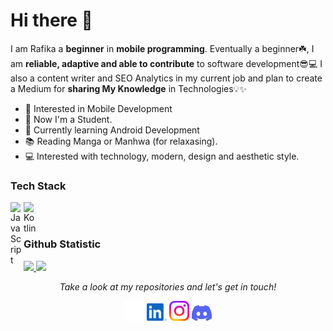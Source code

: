 # Hi there 👋
I am Rafika a **beginner** in **mobile programming**. Eventually a beginner☘️, I am **reliable, adaptive and able to contribute** to software development😎💻 I also a content writer and SEO Analytics in my current job and plan to create a Medium for **sharing My Knowledge** in Technologies💡✨

* 🧐   Interested in Mobile Development
* 💼   Now I'm a Student.
* 🌱   Currently learning Android Development
* 📚   Reading Manga or Manhwa (for relaxasing).
* 💻   Interested with technology, modern, design and aesthetic style.

### Tech Stack
<a href="#"><img align="left" alt="JavaScript" title="JavaScript" width="21px" src="https://upload.wikimedia.org/wikipedia/commons/9/99/Unofficial_JavaScript_logo_2.svg" /></a>
<a href="https://kotlinlang.org/"><img align="left" alt="Kotlin" title="Kotlin" width="21px" src="https://upload.wikimedia.org/wikipedia/commons/7/74/Kotlin_Icon.png" /></a>
  <br>
  <br>
  
### Github Statistic
<p align="left">
<a href="https://github.com/rafikaWardah12">
  <img height="180em" src="https://github-readme-stats-eight-theta.vercel.app/api?username=rafikaWardah12&show_icons=true&theme=algolia&include_all_commits=true&count_private=true"/>
  <img height="180em" src="https://github-readme-stats-eight-theta.vercel.app/api/top-langs/?username=rafikaWardah12&layout=compact&langs_count=8&theme=algolia"/>
</a>
</p>

<link
  rel="stylesheet"
  href="https://cdn.jsdelivr.net/gh/dheereshagrwal/colored-icons@1.6.1/ci.min.css"
/>

<p align="center">
  <i>Take a look at my repositories and let's get in touch!</i>

<p align="center">
<a href= "https://github.com/rafikaWardah12"><img src='./svg/github-light.svg' width="32px"></a>
<a href= "https://www.linkedin.com/in/rafika-wardah-8537532a1/"><img src='./svg/linkedin.svg' width="32px"></a>
<a href= "https://www.instagram.com/rafika.wardah/"><img src='./svg/instagram.svg' width="32px"></a>
<a href= "https://discordapp.com/users/582957916995321877"><img src='./svg/discord.svg' width="32px"></a>
</p>


<!--
**rafikaWardah12/rafikaWardah12** is a ✨ _special_ ✨ repository because its `README.md` (this file) appears on your GitHub profile.

Here are some ideas to get you started:

- 🔭 I’m currently working on ...
- 🌱 I’m currently learning ...
- 👯 I’m looking to collaborate on ...
- 🤔 I’m looking for help with ...
- 💬 Ask me about ...
- 📫 How to reach me: ...
- 😄 Pronouns: ...
- ⚡ Fun fact: ...
-->
